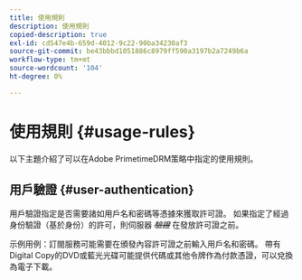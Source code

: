 ```yaml
---
title: 使用規則
description: 使用規則
copied-description: true
exl-id: cd547e4b-659d-4012-9c22-90ba34230af3
source-git-commit: be43bbbd1051886c8979ff590a3197b2a7249b6a
workflow-type: tm+mt
source-wordcount: '104'
ht-degree: 0%

---
```


# 使用規則 {#usage-rules}

以下主題介紹了可以在Adobe PrimetimeDRM策略中指定的使用規則。

## 用戶驗證 {#user-authentication}

用戶驗證指定是否需要諸如用戶名和密碼等憑據來獲取許可證。 如果指定了經過身份驗證（基於身份）的許可，則伺服器 ~~_驗證_~~ 在發放許可證之前。

示例用例：訂閱服務可能需要在頒發內容許可證之前輸入用戶名和密碼。 帶有Digital Copy的DVD或藍光光碟可能提供代碼或其他令牌作為付款憑證，可以兌換為電子下載。
